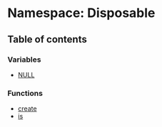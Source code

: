 # Namespace: Disposable

## Table of contents

### Variables

* [NULL](/en/auto-docs/playground-react/variables/Disposable.NULL.md)

### Functions

* [create](/en/auto-docs/playground-react/functions/Disposable.create.md)
* [is](/en/auto-docs/playground-react/functions/Disposable.is.md)

